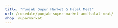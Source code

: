```yaml
---
title: "Punjab Super Market & Halal Meat"
url: /rosedale/punjab-super-market-and-halal-meat/
shop: supermarket
---
```

